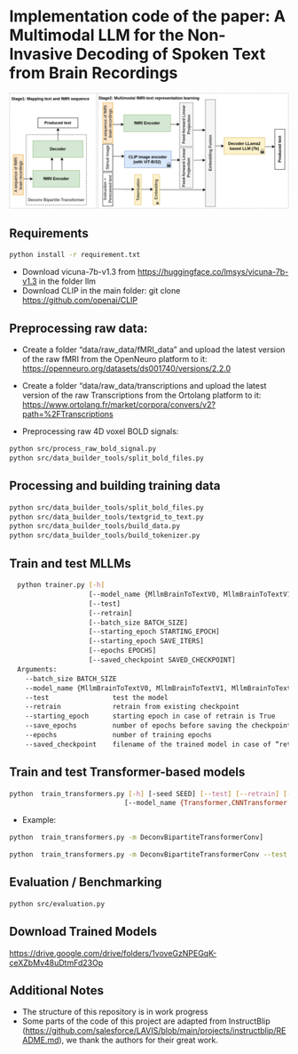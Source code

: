 # Implementation code of the paper: A Multimodal LLM for the Non-Invasive Decoding of Spoken Text from Brain Recordings

![model](figs/MLLM_V2.png)
## Requirements
```bash
python install -r requirement.txt
```

* Download vicuna-7b-v1.3 from https://huggingface.co/lmsys/vicuna-7b-v1.3 in the folder llm
* Download CLIP in the main folder: git clone https://github.com/openai/CLIP


## Preprocessing raw data:
* Create a folder “data/raw_data/fMRI_data” and upload the latest version of the raw fMRI from the OpenNeuro platform to it:
https://openneuro.org/datasets/ds001740/versions/2.2.0

* Create a folder “data/raw_data/transcriptions and upload the latest version of the raw Transcriptions from the Ortolang platform to it:
https://www.ortolang.fr/market/corpora/convers/v2?path=%2FTranscriptions

* Preprocessing raw 4D voxel BOLD signals:
```bash
python src/process_raw_bold_signal.py
python src/data_builder_tools/split_bold_files.py
```

## Processing and building training data
```bash
python src/data_builder_tools/split_bold_files.py
python src/data_builder_tools/textgrid_to_text.py
python src/data_builder_tools/build_data.py
python src/data_builder_tools/build_tokenizer.py
```

## Train and test MLLMs
```bash
  python trainer.py [-h]
                    [--model_name {MllmBrainToTextV0, MllmBrainToTextV1, MllmBrainToTextV2}]
                    [--test]
                    [--retrain]
                    [--batch_size BATCH_SIZE]
                    [--starting_epoch STARTING_EPOCH]
                    [--starting_epoch SAVE_ITERS]
                    [--epochs EPOCHS]
                    [--saved_checkpoint SAVED_CHECKPOINT]
  Arguments:
    --batch_size BATCH_SIZE
    --model_name {MllmBrainToTextV0, MllmBrainToTextV1, MllmBrainToTextV2}   name of the model to train.
    --test                test the model
    --retrain             retrain from existing checkpoint
    --starting_epoch      starting epoch in case of retrain is True
    --save_epochs         number of epochs before saving the checkpoint
    --epochs              number of training epochs
    --saved_checkpoint    filename of the trained model in case of “retrain“ or “test“ is True
```


## Train and test Transformer-based models

```bash
python  train_transformers.py [-h] [-seed SEED] [--test] [--retrain] [--load]
                             [--model_name {Transformer,CNNTransformer,DuplexTransformerConv,BipartiteTransformerConv,DeconvBipartiteTransformerConv}]
```   
* Example:
```bash
python  train_transformers.py -m DeconvBipartiteTransformerConv]
```   
```bash
python  train_transformers.py -m DeconvBipartiteTransformerConv --test
```   



## Evaluation / Benchmarking
```bash
python src/evaluation.py
```

## Download Trained Models
https://drive.google.com/drive/folders/1voveGzNPEGqK-ceXZbMv48uDtmFd23Op

## Additional Notes
* The structure of this repository is in work progress
* Some parts of the code of this project are adapted from InstructBlip (https://github.com/salesforce/LAVIS/blob/main/projects/instructblip/README.md), we thank the authors for their great work.
